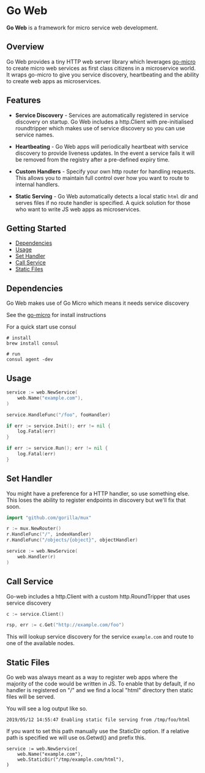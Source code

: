 # Go Web

**Go Web** is a framework for micro service web development.

## Overview

Go Web provides a tiny HTTP web server library which leverages [go-micro](https://github.com/micro/go-micro) to create 
micro web services as first class citizens in a microservice world. It wraps go-micro to give you service discovery, 
heartbeating and the ability to create web apps as microservices.

## Features

- **Service Discovery** - Services are automatically registered in service discovery on startup. Go Web includes 
a http.Client with pre-initialised roundtripper which makes use of service discovery so you can use service names.

- **Heartbeating** - Go Web apps will periodically heartbeat with service discovery to provide liveness updates. 
In the event a service fails it will be removed from the registry after a pre-defined expiry time.

- **Custom Handlers** - Specify your own http router for handling requests. This allows you to maintain full 
control over how you want to route to internal handlers.

- **Static Serving** - Go Web automatically detects a local static `html` dir and serves files if no route handler 
is specified. A quick solution for those who want to write JS web apps as microservices.

## Getting Started

- [Dependencies](#dependencies)
- [Usage](#usage)
- [Set Handler](#set-handler)
- [Call Service](#call-service)
- [Static Files](#static-files)

## Dependencies

Go Web makes use of Go Micro which means it needs service discovery

See the [go-micro](https://github.com/micro/go-micro#service-discovery) for install instructions

For a quick start use consul

```
# install
brew install consul

# run
consul agent -dev
```

## Usage

```go
service := web.NewService(
	web.Name("example.com"),
)

service.HandleFunc("/foo", fooHandler)

if err := service.Init(); err != nil {
	log.Fatal(err)
}

if err := service.Run(); err != nil {
	log.Fatal(err)
}
```

## Set Handler

You might have a preference for a HTTP handler, so use something else. This loses the ability to register endpoints in discovery 
but we'll fix that soon.

```go
import "github.com/gorilla/mux"

r := mux.NewRouter()
r.HandleFunc("/", indexHandler)
r.HandleFunc("/objects/{object}", objectHandler)

service := web.NewService(
	web.Handler(r)
)
```

## Call Service

Go-web includes a http.Client with a custom http.RoundTripper that uses service discovery

```go
c := service.Client()

rsp, err := c.Get("http://example.com/foo")
```

This will lookup service discovery for the service `example.com` and route to one of the available nodes.

## Static Files

Go web was always meant as a way to register web apps where the majority of the code would be written in JS. To enable that by default, if no handler is registered on "/" and we find a local "html" directory then static files will be served.

You will see a log output like so.

```
2019/05/12 14:55:47 Enabling static file serving from /tmp/foo/html
```

If you want to set this path manually use the StaticDir option. If a relative path is specified we will use os.Getwd() and prefix this.

```
service := web.NewService(
	web.Name("example.com"),
	web.StaticDir("/tmp/example.com/html"),
)

```

